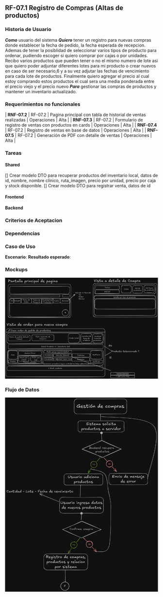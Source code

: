 ## RF-07.1 Registro de Compras (Altas de productos)

### Historia de Usuario

**_Como_** usuario del sistema
**_Quiero_** tener un registro para nuevas compras donde establecer la fecha de pedido, la fecha esperada de recepcion.
Ademas de tener la posiblidad de seleccionar varios tipos de producto para ordenar, pudiendo escoger si quiero comprar por cajas o por unidades. Recibo varios productos que pueden tener o no el mismo numero de lote asi que quiero poder adjuntar diferentes lotes para mi producto o crear nuevos en caso de ser necesario,6 y a su vez adjutar las fechas de vencimiento para cada lote de productos.
Finalmente quiero agregar el precio al cual estoy comprando estos productos el cual sera una media ponderada entre el precio viejo y el precio nuevo
**_Para_** gestionar las compras de productos y mantener un inventario actualizado.

### Requerimientos no funcionales

| **RNF-07.2** | RF-07.2 | Pagina principal con tabla de historial de ventas realizadas | Operaciones | Alta |
| **RNF-07.3** | RF-07.2 | Formulario de registro de ventas con productos en cards | Operaciones | Alta |
| **RNF-07.4** | RF-07.2 | Registro de ventas en base de datos | Operaciones | Alta |
| **RNF-07.5** | RF-07.2 | Generación de PDF con detalle de ventas | Operaciones | Alta |

### Tareas

#### Shared

[] Crear modelo DTO para recuperar productos del inventario local, datos de id, nombre, nombre clínico, ruta_imagen, precio por unidad, precio por caja y stock disponible.
[] Crear modelo DTO para registrar venta, datos de id

#### Frontend

#### Backend

### Criterios de Aceptacion

### Dependencias

### Caso de Uso

**Escenario**:
**Resultado esperado**:

### Mockups

![Mockup de Registro de Compra](../../Imagenes/Mockup_Registro_Compra.png)

### Flujo de Datos

![Diagrama de Flujo de Datos](../../Imagenes/Flujo_Registro_Compra.png)
